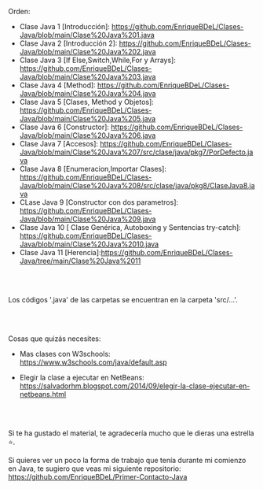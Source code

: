 Orden:

- Clase Java 1 [Introducción]: https://github.com/EnriqueBDeL/Clases-Java/blob/main/Clase%20Java%201.java
- Clase Java 2 [Introducción 2]: https://github.com/EnriqueBDeL/Clases-Java/blob/main/Clase%20Java%202.java
- Clase Java 3 [If Else,Switch,While,For y Arrays]: https://github.com/EnriqueBDeL/Clases-Java/blob/main/Clase%20Java%203.java
- Clase Java 4 [Method]: https://github.com/EnriqueBDeL/Clases-Java/blob/main/Clase%20Java%204.java
- Clase Java 5 [Clases, Method y Objetos]: https://github.com/EnriqueBDeL/Clases-Java/blob/main/Clase%20Java%205.java
- Clase Java 6 [Constructor]: https://github.com/EnriqueBDeL/Clases-Java/blob/main/Clase%20Java%206.java
- Clase Java 7 [Accesos]: https://github.com/EnriqueBDeL/Clases-Java/blob/main/Clase%20Java%207/src/clase/java/pkg7/PorDefecto.java
- Clase Java 8 [Enumeracion,Importar Clases]: https://github.com/EnriqueBDeL/Clases-Java/blob/main/Clase%20Java%208/src/clase/java/pkg8/ClaseJava8.java
- CLase Java 9 [Constructor con dos parametros]: https://github.com/EnriqueBDeL/Clases-Java/blob/main/Clase%20Java%209.java
- Clase Java 10 [ Clase Genérica, Autoboxing y Sentencias try-catch]: https://github.com/EnriqueBDeL/Clases-Java/blob/main/Clase%20Java%2010.java
- Clase Java 11 [Herencia]:https://github.com/EnriqueBDeL/Clases-Java/tree/main/Clase%20Java%2011

<br><br>

Los códigos '.java' de las carpetas se encuentran en la carpeta 'src/...'.

<br><br>

Cosas que quizás necesites:

- Mas clases con W3schools: https://www.w3schools.com/java/default.asp

- Elegir la clase a ejecutar en NetBeans: https://salvadorhm.blogspot.com/2014/09/elegir-la-clase-ejecutar-en-netbeans.html

<br><br>

Si te ha gustado el material, te agradecería mucho que le dieras una estrella ⭐.


Si quieres ver un poco la forma de trabajo que tenía durante mi comienzo en Java, te sugiero que veas mi siguiente repositorio: https://github.com/EnriqueBDeL/Primer-Contacto-Java
